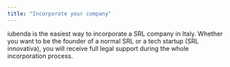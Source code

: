 ```yaml
---
title: "Incorporate your company"
---
```


iubenda is the easiest way to incorporate a SRL company in Italy. Whether you want to be the founder of a normal SRL or a tech startup (SRL innovativa), you will receive full legal support during the whole incorporation process.


